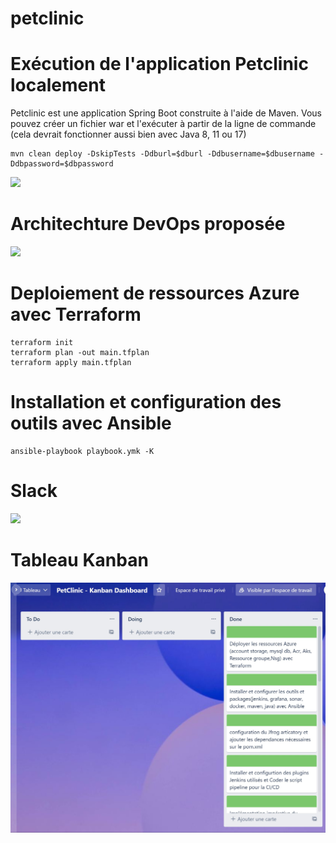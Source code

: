 # petclinic



# Exécution de l'application Petclinic localement
Petclinic est une application Spring Boot construite à l'aide de Maven. Vous pouvez créer un fichier war et l'exécuter à partir de la ligne de commande (cela devrait fonctionner aussi bien avec Java 8, 11 ou 17)

```
mvn clean deploy -DskipTests -Ddburl=$dburl -Ddbusername=$dbusername -Ddbpassword=$dbpassword
```
 
<a href=''><img src='https://github.com/samirerr/petclinic/blob/master/images/appli_petclinic.png?raw=true'></a>


# Architechture DevOps proposée

<a href=''><img src='https://github.com/samirerr/petclinic/blob/master/images/architecture.jpg?raw=true'></a>


# Deploiement de ressources Azure avec Terraform

```
terraform init
terraform plan -out main.tfplan
terraform apply main.tfplan
```

# Installation et configuration des outils avec Ansible
```
ansible-playbook playbook.ymk -K
```

# Slack
<a href=''><img src='https://github.com/samirerr/petclinic/blob/master/images/screen-slack.jpg?raw=true'></a>

# Tableau Kanban
<a href=''><img src='https://github.com/samirerr/petclinic_devops/blob/master/images/tableau_kanban.jpg?raw=true'></a>
